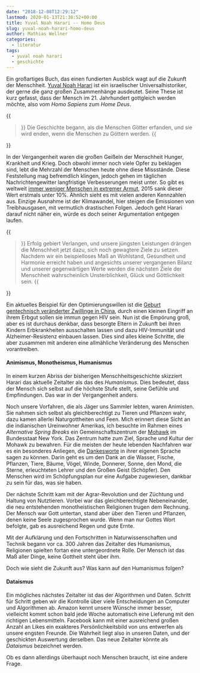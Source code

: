 ```yaml
---
date: "2018-12-08T12:29:12"
lastmod: 2020-01-13T21:38:52+00:00
title: Yuval Noah Harari -- Homo Deus
slug: yuval-noah-harari-homo-deus
author: Mathias Wellner
categories:
  - literatur
tags:
  - yuval noah harari
  - geschichte
---
```

Ein großartiges Buch, das einen fundierten Ausblick wagt auf die Zukunft der Menschheit. [Yuval Noah Harari](https://www.ynharari.com/de) ist ein israelischer Universalhistoriker, der gerne die ganz großen Zusammenhänge ausdeutet. Seine These ist kurz gefasst, dass der Mensch im 21. Jahrhundert gottgleich werden möchte, also vom _Homo Sapiens_ zum _Home Deus_. 

{{<blockquote cite="Yuval Noah Harari">}}
Die Geschichte begann, als die Menschen Götter erfanden, und sie wird enden, wenn die Menschen zu Göttern werden.
{{</blockquote>}}
<!--more-->

In der Vergangenheit waren die großen Geißeln der Menschheit Hunger, Krankheit und Krieg. Doch obwohl immer noch viele Opfer zu beklagen sind, lebt die Mehrzahl der Menschen heute ohne diese Missstände. Diese Feststellung mag befremdlich klingen, jedoch gehen im täglichen Nachrichtengewitter langfristige Verbesserungen meist unter. So gibt es weltweit [immer weniger Menschen in extremer Armut](https://goodimpact.org/magazin/weltweite-armut-nimmt-immer-weiter-ab), 2015 sank dieser Wert erstmals unter 10%. Ähnlich sieht es mit vielen anderen Kennzahlen aus. Einzige Ausnahme ist der Klimawandel, hier steigen die Emissionen von Treibhausgasen, mit vermutlich drastischen Folgen. Jedoch geht Harari darauf nicht näher ein, würde es doch seiner Argumentation entgegen laufen. 

{{<blockquote cite="Yuval Noah Harari, Homo Deus">}}
Erfolg gebiert Verlangen, und unsere jüngsten Leistungen drängen die Menschheit jetzt dazu, sich noch gewagtere Ziele zu setzen. Nachdem wir ein beispielloses Maß an Wohlstand, Gesundheit und Harmonie erreicht haben und angesichts unserer vergangenen Bilanz und unserer gegenwärtigen Werte werden die nächsten Ziele der Menschheit wahrscheinlich Unsterblichkeit, Glück und Göttlichkeit sein.
{{</blockquote>}}

Ein aktuelles Beispiel für den Optimierungswillen ist die [Geburt gentechnisch veränderter Zwillinge in China](https://www.zeit.de/wissen/2018-11/crispr-china-geburt-zwillinge-erbanlage-genveraenderung-hiv-resistenz), durch einen kleinen Eingriff an ihrem Erbgut sollen sie immun gegen HIV sein. Nun ist die Empörung groß, aber es ist durchaus denkbar, dass besorgte Eltern in Zukunft bei ihren Kindern Erbkrankheiten ausschalten lassen und dazu HIV-Immunität und Alzheimer-Resistenz einbauen lassen. Dies sind alles kleine Schritte, die aber zusammen mit anderen eine allmähliche Veränderung des Menschen vorantreiben. 

#### Animismus, Monotheismus, Humanismus

In einem kurzen Abriss der bisherigen Menschheitsgeschichte skizziert Harari das aktuelle Zeitalter als das des _Humanismus_. Dies bedeutet, dass der Mensch sich selbst auf die höchste Stufe stellt, seine Gefühle und Empfindungen. Das war in der Vergangenheit anders.

Noch unsere Vorfahren, die als Jäger uns Sammler lebten, waren Animisten. Sie nahmen sich selbst als gleichberechtigt zu Tieren und Pflanzen wahr, dazu kamen allerlei Naturgottheiten und Feen. Mich erinnert diese Sicht an die indianischen Ureinwohner Amerikas, ich besuchte im Rahmen eines _Alternative Spring Breaks_ ein Gemeinschaftszentrum der [Mohawk](https://de.wikipedia.org/wiki/Mohawk) im Bundesstaat New York. Das Zentrum hatte zum Ziel, Sprache und Kultur der Mohawk zu bewahren. Für die meisten der heute lebenden Nachfahren war es ein besonderes Anliegen, die [Dankesworte](https://americanindian.si.edu/environment/pdf/01_02_Thanksgiving_Address.pdf) in ihrer eigenen Sprache sagen zu können. Darin geht es um den Dank an die Wasser, Fische, Pflanzen, Tiere, Bäume, Vögel, Winde, Donnerer, Sonne, den Mond, die Sterne, erleuchteten Lehrer und den Großen Geist (Schöpfer). Den Menschen wird im Schöpfungsplan nur eine Aufgabe zugewiesen, dankbar zu sein für das, was sie haben. 

Der nächste Schritt kam mit der Agrar-Revolution und der Züchtung und Haltung von Nutztieren. Vorbei war das gleichberechtigte Nebeneinander, die neu entstehenden monotheistischen Religionen trugen dem Rechnung. Der Mensch war Gott untertan, stand aber über den Tieren und Pflanzen, denen keine Seele zugesprochen wurde. Wenn man nur Gottes Wort befolgte, gab es ausreichend Regen und gute Ernte. 

Mit der Aufklärung und den Fortschritten in Naturwissenschaften und Technik begann vor ca. 300 Jahren das Zeitalter des Humanismus, Religionen spielten fortan eine untergeordnete Rolle. Der Mensch ist das Maß aller Dinge, keine Gottheit steht über ihm. 

Doch wie sieht die Zukunft aus? Was kann auf den Humanismus folgen?

#### Dataismus

Ein mögliches nächstes Zeitalter ist das der Algorithmen und Daten. Schritt für Schritt geben wir die Kontrolle über viele Entscheidungen an Computer und Algorithmen ab. Amazon kennt unsere Wünsche immer besser, vielleicht kommt schon bald jede Woche automatisch eine Lieferung mit den richtigen Lebensmitteln. Facebook kann mit einer ausreichend großen Anzahl an Likes ein exakteres Persönlichkeitsbild von uns entwerfen als unsere engsten Freunde. Die Wahrheit liegt also in unseren Daten, und der geschickten Auswertung derselben. Das neue Zeitalter könnte als _Dataismus_ bezeichnet werden. 

Ob es dann allerdings überhaupt noch Menschen braucht, ist eine andere Frage. 